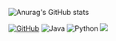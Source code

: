 
<!--
**hiid0726/hiid0726** is a ✨ _special_ ✨ repository because its `README.md` (this file) appears on your GitHub profile.

Here are some ideas to get you started:

- 🔭 I’m currently working on ...
- 🌱 I’m currently learning ...
- 👯 I’m looking to collaborate on ...
- 🤔 I’m looking for help with ...
- 💬 Ask me about ...
- 📫 How to reach me: ...
- 😄 Pronouns: ...
- ⚡ Fun fact: ...
-->

![Anurag's GitHub stats](https://github-readme-stats.vercel.app/api?username=hiid0726&show_icons=true&theme=radical)

[![GitHub](https://badgen.net/badge/icon/github?icon=github&label)](https://github.com/hiid0726)
![Java](https://badgen.net/badge/icon/java?icon=java&label)
![Python](https://badgen.net/badge/icon/python?icon=python&label)
<img src="https://img.shields.io/badge/Python-gray?style=for-the-badge&logo=Pytyon&logoColor=gray"/>
